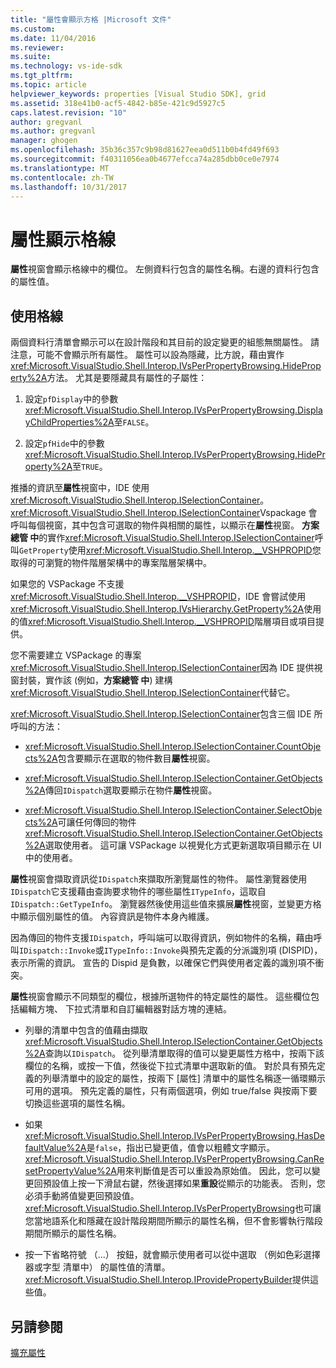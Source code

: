 ```yaml
---
title: "屬性會顯示方格 |Microsoft 文件"
ms.custom: 
ms.date: 11/04/2016
ms.reviewer: 
ms.suite: 
ms.technology: vs-ide-sdk
ms.tgt_pltfrm: 
ms.topic: article
helpviewer_keywords: properties [Visual Studio SDK], grid
ms.assetid: 318e41b0-acf5-4842-b85e-421c9d5927c5
caps.latest.revision: "10"
author: gregvanl
ms.author: gregvanl
manager: ghogen
ms.openlocfilehash: 35b36c357c9b98d81627eea0d511b0b4fd49f693
ms.sourcegitcommit: f40311056ea0b4677efcca74a285dbb0ce0e7974
ms.translationtype: MT
ms.contentlocale: zh-TW
ms.lasthandoff: 10/31/2017
---
```

# <a name="properties-display-grid"></a>屬性顯示格線
**屬性**視窗會顯示格線中的欄位。 左側資料行包含的屬性名稱。右邊的資料行包含的屬性值。  
  
## <a name="working-with-the-grid"></a>使用格線  
 兩個資料行清單會顯示可以在設計階段和其目前的設定變更的組態無關屬性。 請注意，可能不會顯示所有屬性。 屬性可以設為隱藏，比方說，藉由實作<xref:Microsoft.VisualStudio.Shell.Interop.IVsPerPropertyBrowsing.HideProperty%2A>方法。 尤其是要隱藏具有屬性的子屬性：  
  
1.  設定`pfDisplay`中的參數<xref:Microsoft.VisualStudio.Shell.Interop.IVsPerPropertyBrowsing.DisplayChildProperties%2A>至`FALSE`。  
  
2.  設定`pfHide`中的參數<xref:Microsoft.VisualStudio.Shell.Interop.IVsPerPropertyBrowsing.HideProperty%2A>至`TRUE`。  
  
 推播的資訊至**屬性**視窗中，IDE 使用<xref:Microsoft.VisualStudio.Shell.Interop.ISelectionContainer>。 <xref:Microsoft.VisualStudio.Shell.Interop.ISelectionContainer>Vspackage 會呼叫每個視窗，其中包含可選取的物件與相關的屬性，以顯示在**屬性**視窗。 **方案總管 中**的實作<xref:Microsoft.VisualStudio.Shell.Interop.ISelectionContainer>呼叫`GetProperty`使用<xref:Microsoft.VisualStudio.Shell.Interop.__VSHPROPID>您取得的可瀏覽的物件階層架構中的專案階層架構中。  
  
 如果您的 VSPackage 不支援<xref:Microsoft.VisualStudio.Shell.Interop.__VSHPROPID>，IDE 會嘗試使用<xref:Microsoft.VisualStudio.Shell.Interop.IVsHierarchy.GetProperty%2A>使用的值<xref:Microsoft.VisualStudio.Shell.Interop.__VSHPROPID>階層項目或項目提供。  
  
 您不需要建立 VSPackage 的專案<xref:Microsoft.VisualStudio.Shell.Interop.ISelectionContainer>因為 IDE 提供視窗封裝，實作該 (例如，**方案總管 中**) 建構<xref:Microsoft.VisualStudio.Shell.Interop.ISelectionContainer>代替它。  
  
 <xref:Microsoft.VisualStudio.Shell.Interop.ISelectionContainer>包含三個 IDE 所呼叫的方法：  
  
-   <xref:Microsoft.VisualStudio.Shell.Interop.ISelectionContainer.CountObjects%2A>包含要顯示在選取的物件數目**屬性**視窗。  
  
-   <xref:Microsoft.VisualStudio.Shell.Interop.ISelectionContainer.GetObjects%2A>傳回`IDispatch`選取要顯示在物件**屬性**視窗。  
  
-   <xref:Microsoft.VisualStudio.Shell.Interop.ISelectionContainer.SelectObjects%2A>可讓任何傳回的物件<xref:Microsoft.VisualStudio.Shell.Interop.ISelectionContainer.GetObjects%2A>選取使用者。 這可讓 VSPackage 以視覺化方式更新選取項目顯示在 UI 中的使用者。  
  
 **屬性**視窗會擷取資訊從`IDispatch`來擷取所瀏覽屬性的物件。 屬性瀏覽器使用`IDispatch`它支援藉由查詢要求物件的哪些屬性`ITypeInfo`，這取自`IDispatch::GetTypeInfo`。 瀏覽器然後使用這些值來擴展**屬性**視窗，並變更方格中顯示個別屬性的值。 內容資訊是物件本身內維護。  
  
 因為傳回的物件支援`IDispatch`，呼叫端可以取得資訊，例如物件的名稱，藉由呼叫`IDispatch::Invoke`或`ITypeInfo::Invoke`與預先定義的分派識別項 (DISPID)，表示所需的資訊。 宣告的 Dispid 是負數，以確保它們與使用者定義的識別項不衝突。  
  
 **屬性**視窗會顯示不同類型的欄位，根據所選物件的特定屬性的屬性。 這些欄位包括編輯方塊、 下拉式清單和自訂編輯器對話方塊的連結。  
  
-   列舉的清單中包含的值藉由擷取<xref:Microsoft.VisualStudio.Shell.Interop.ISelectionContainer.GetObjects%2A>查詢以`IDispatch`。 從列舉清單取得的值可以變更屬性方格中，按兩下該欄位的名稱，或按一下值，然後從下拉式清單中選取新的值。 對於具有預先定義的列舉清單中的設定的屬性，按兩下 [屬性] 清單中的屬性名稱逐一循環顯示可用的選項。 預先定義的屬性，只有兩個選項，例如 true/false 與按兩下要切換這些選項的屬性名稱。  
  
-   如果<xref:Microsoft.VisualStudio.Shell.Interop.IVsPerPropertyBrowsing.HasDefaultValue%2A>是`false`，指出已變更值，值會以粗體文字顯示。 <xref:Microsoft.VisualStudio.Shell.Interop.IVsPerPropertyBrowsing.CanResetPropertyValue%2A>用來判斷值是否可以重設為原始值。 因此，您可以變更回預設值上按一下滑鼠右鍵，然後選擇如果**重設**從顯示的功能表。 否則，您必須手動將值變更回預設值。 <xref:Microsoft.VisualStudio.Shell.Interop.IVsPerPropertyBrowsing>也可讓您當地語系化和隱藏在設計階段期間所顯示的屬性名稱，但不會影響執行階段期間所顯示的屬性名稱。  
  
-   按一下省略符號 （...） 按鈕，就會顯示使用者可以從中選取 （例如色彩選擇器或字型 清單中） 的屬性值的清單。 <xref:Microsoft.VisualStudio.Shell.Interop.IProvidePropertyBuilder>提供這些值。  
  
## <a name="see-also"></a>另請參閱  
 [擴充屬性](../../extensibility/internals/extending-properties.md)
